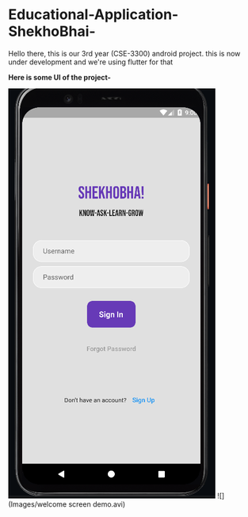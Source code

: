 # Educational-Application-ShekhoBhai-
Hello there, this is our 3rd year (CSE-3300) android project. this is now under development and we're using flutter for that




**Here is some UI of the project-** 


![](Images/LogIn%20Screen.png)
![](Images/welcome screen demo.avi)
